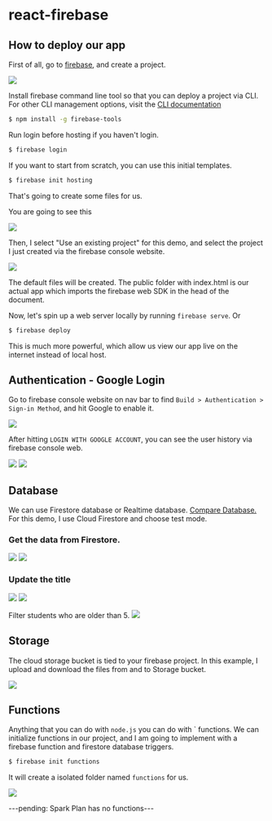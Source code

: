 # react-firebase

## How to deploy our app
First of all, go to [firebase](https://console.firebase.google.com/u/0/), and create a project.

![](./assets/createaproject.png)

Install firebase command line tool so that you can deploy a project via CLI. For other CLI management options, visit the [CLI documentation](https://firebase.google.com/docs/cli#update-cli) 
```bash
$ npm install -g firebase-tools
```

Run login before hosting if you haven't login.
```bash
$ firebase login
```

If you want to start from scratch, you can use this initial templates.
```bash
$ firebase init hosting
```
That's going to create some files for us.

You are going to see this

![](./assets/hosting.png)

Then, I select "Use an existing project" for this demo, and select the project I just created via the firebase console website.

![](./assets/useaexistingproject.png.png)

The default files will be created. The public folder with index.html is our actual app which imports the firebase web SDK in the head of the document.

Now, let's spin up a web server locally by running `firebase serve`. Or
```bash
$ firebase deploy
```

This is much more powerful, which allow us view our app live on the internet instead of local host.

## Authentication - Google Login

Go to firebase console website on nav bar to find `Build > Authentication > Sign-in Method`, and hit Google to enable it.

![](./assets/auth.png)

After hitting `LOGIN WITH GOOGLE ACCOUNT`, you can see the user history via firebase console web.

![](./assets/user.png)
![](./assets/greeting.png)

## Database
We can use Firestore database or Realtime database. [Compare Database.](https://firebase.google.com/docs/database/rtdb-vs-firestore?authuser=0&hl=en)
For this demo, I use Cloud Firestore and choose test mode.

### Get the data from Firestore.

![](./assets/firstpost.png)
![](./assets/get.png)

### Update the title

![](./assets/change.png)
![](./assets/changeonfirestore.png)

Filter students who are older than 5.
![](./assets/age.png)


## Storage
The cloud storage bucket is tied to your firebase project. In this example, I  upload and download the files from and to Storage bucket.

![](./assets/img.png)

## Functions
Anything that you can do with `node.js` you can do with ` functions.
We can initialize functions in our project, and I am going to implement with a firebase function and firestore database triggers.
```bash
$ firebase init functions
```
It will create a isolated folder named `functions` for us.

![](./assets/functions.png)

---pending: Spark Plan has no functions---